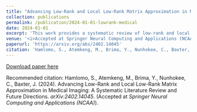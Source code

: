 ```yaml
---
title: "Advancing Low-Rank and Local Low-Rank Matrix Approximation in Medical Imaging: A Systematic Literature Review and Future Directions"
collection: publications
permalink: /publication/2024-01-01-lowrank-medical
date: 2024-01-01
excerpt: 'This work provides a systematic review of low-rank and local low-rank matrix approximation techniques in medical imaging, offering insights into future research directions and clinical applications.'
venue: '<i>Accepted at Springer Neural Computing and Applications (NCAA)</i>'
paperurl: 'https://arxiv.org/abs/2402.14045'
citation: 'Hamlomo, S., Atemkeng, M., Brima, Y., Nunhokee, C., Baxter, J. (2024). Advancing Low-Rank and Local Low-Rank Matrix Approximation in Medical Imaging: A Systematic Literature Review and Future Directions. arXiv:2402.14045. (Accepted at Springer Neural Computing and Applications (NCAA))'
---
```


[Download paper here](https://arxiv.org/abs/2402.14045)

Recommended citation: Hamlomo, S., Atemkeng, M., Brima, Y., Nunhokee, C., Baxter, J. (2024). Advancing Low-Rank and Local Low-Rank Matrix Approximation in Medical Imaging: A Systematic Literature Review and Future Directions. *arXiv:2402.14045*. (Accepted at *Springer Neural Computing and Applications (NCAA)*).

